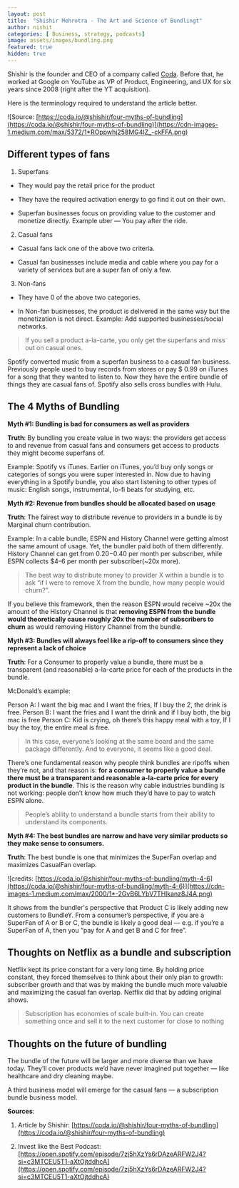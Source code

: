 ```yaml
---
layout: post
title:  "Shishir Mehrotra - The Art and Science of Bundlingt"
author: nishit
categories: [ Business, strategy, podcasts]
image: assets/images/bundling.png
featured: true
hidden: true
---
```





Shishir is the founder and CEO of a company called [Coda](https://coda.io/). Before that, he worked at Google on YouTube as VP of Product, Engineering, and UX for six years since 2008 (right after the YT acquisition).

Here is the terminology required to understand the article better.

![Source: [https://coda.io/@shishir/four-myths-of-bundling](https://coda.io/@shishir/four-myths-of-bundling)](https://cdn-images-1.medium.com/max/5372/1*ROppwhj258MG4IZ_-ckFFA.png)

## Different types of fans



 1. Superfans

* They would pay the retail price for the product

* They have the required activation energy to go find it out on their own.

* Superfan businesses focus on providing value to the customer and monetize directly. Example uber — You pay after the ride.

2. Casual fans

* Casual fans lack one of the above two criteria. 

* Casual fan businesses include media and cable where you pay for a variety of services but are a super fan of only a few.

3. Non-fans

* They have 0 of the above two categories.

* In Non-fan businesses, the product is delivered in the same way but the monetization is not direct. Example: Add supported businesses/social networks.
>  If you sell a product a-la-carte, you only get the superfans and miss out on casual ones.

Spotify converted music from a superfan business to a casual fan business. Previously people used to buy records from stores or pay $ 0.99 on iTunes for a song that they wanted to listen to. Now they have the entire bundle of things they are casual fans of. Spotify also sells cross bundles with Hulu.

## **The 4 Myths of Bundling**



**Myth #1: Bundling is bad for consumers as well as providers**

**Truth**: By bundling you create value in two ways: the providers get access to and revenue from casual fans and consumers get access to products they might become superfans of.

Example: Spotify vs iTunes. Earlier on iTunes, you’d buy only songs or categories of songs you were super interested in. Now due to having everything in a Spotify bundle, you also start listening to other types of music: English songs, instrumental, lo-fi beats for studying, etc.

**Myth #2: Revenue from bundles should be allocated based on usage**

**Truth**: The fairest way to distribute revenue to providers in a bundle is by Marginal churn contribution.

Example: In a cable bundle, ESPN and History Channel were getting almost the same amount of usage. Yet, the bundler paid both of them differently. History Channel can get from $0.20-$0.40 per month per subscriber, while ESPN collects $4–6 per month per subscriber(~20x more).
>  The best way to distribute money to provider X within a bundle is to ask “if I were to remove X from the bundle, how many people would churn?”.

If you believe this framework, then the reason ESPN would receive ~20x the amount of the History Channel is that **removing ESPN from the bundle would theoretically cause roughly 20x the number of subscribers to churn** as would removing History Channel from the bundle.

**Myth #3: Bundles will always feel like a rip-off to consumers since they represent a lack of choice**

**Truth**: For a Consumer to properly value a bundle, there must be a transparent (and reasonable) a-la-carte price for each of the products in the bundle.

McDonald’s example:

Person A: I want the big mac and I want the fries, If I buy the 2, the drink is free. 
Person B: I want the fries and I want the drink and if I buy both, the big mac is free
Person C: Kid is crying, oh there’s this happy meal with a toy, If I buy the toy, the entire meal is free.
>  In this case, everyone’s looking at the same board and the same package differently. And to everyone, it seems like a good deal.

There’s one fundamental reason why people think bundles are ripoffs when they’re not, and that reason is: **for a consumer to properly value a bundle there must be a transparent and reasonable a-la-carte price for every product in the bundle**. This is the reason why cable industries bundling is not working: people don’t know how much they’d have to pay to watch ESPN alone.
>  People’s ability to understand a bundle starts from their ability to understand its components.

**Myth #4: The best bundles are narrow and have very similar products so they make sense to consumers.**

**Truth**: The best bundle is one that minimizes the SuperFan overlap and maximizes CasualFan overlap.

![credits: [https://coda.io/@shishir/four-myths-of-bundling/myth-4-6](https://coda.io/@shishir/four-myths-of-bundling/myth-4-6)](https://cdn-images-1.medium.com/max/2000/1*-2GvB6LYbV7THlkanz8J4A.png)

It shows from the bundler's perspective that Product C is likely adding new customers to BundleY. From a consumer’s perspective, if you are a SuperFan of A or B or C, the bundle is likely a good deal — e.g. if you’re a SuperFan of A, then you “pay for A and get B and C for free”.

## **Thoughts on Netflix as a bundle and subscription**



Netflix kept its price constant for a very long time. By holding price constant, they forced themselves to think about their only plan to growth: subscriber growth and that was by making the bundle much more valuable and maximizing the casual fan overlap. Netflix did that by adding original shows.
>  Subscription has economies of scale built-in. You can create something once and sell it to the next customer for close to nothing

## Thoughts on the future of bundling



The bundle of the future will be larger and more diverse than we have today. They’ll cover products we’d have never imagined put together — like healthcare and dry cleaning maybe.

A third business model will emerge for the casual fans — a subscription bundle business model.

**Sources**:

 1. Article by Shishir: [https://coda.io/@shishir/four-myths-of-bundling](https://coda.io/@shishir/four-myths-of-bundling)

 2. Invest like the Best Podcast: [https://open.spotify.com/episode/7zj5hXzYs6rDAzeARFW2J4?si=c3MTCEU5T1-aXtOjtddhcA](https://open.spotify.com/episode/7zj5hXzYs6rDAzeARFW2J4?si=c3MTCEU5T1-aXtOjtddhcA)
